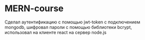 # MERN-course
Сделал аутентификацию с помощью jwt-token с подключением mongodb, шифровал пароли с помощью библиотеки bcrypt, использовал на клиенте react на сервер node.js 
